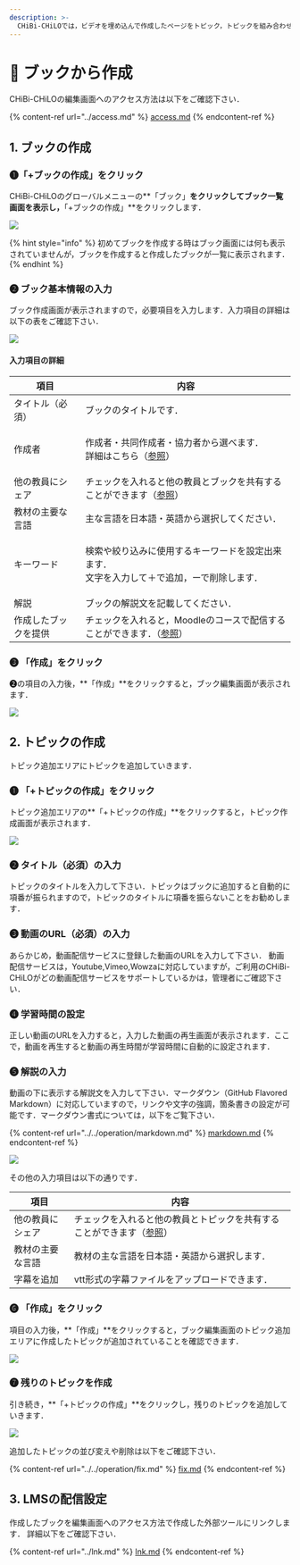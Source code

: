 ```yaml
---
description: >-
  CHiBi-CHiLOでは，ビデオを埋め込んで作成したページをトピック，トピックを組み合わせてまとめたページをブックと呼びます．ここでは，まずブックを作成し，ブックからトピックを追加していく方法を説明します．
---
```


# 🔹 ブックから作成

CHiBi-CHiLOの編集画面へのアクセス方法は以下をご確認下さい．

{% content-ref url="../access.md" %}
[access.md](../access.md)
{% endcontent-ref %}

## 1. ブックの作成

### ❶「+ブックの作成」をクリック

CHiBi-CHiLOのグローバルメニューの**「ブック」**をクリックしてブック一覧画面を表示し，**「+ブックの作成」**をクリックします．

![](<../../.gitbook/assets/image (58).png>)

{% hint style="info" %}
初めてブックを作成する時はブック画面には何も表示されていませんが，ブックを作成すると作成したブックが一覧に表示されます．
{% endhint %}

### ❷ ブック基本情報の入力

ブック作成画面が表示されますので，必要項目を入力します．入力項目の詳細は以下の表をご確認下さい．

![](<../../.gitbook/assets/image (283).png>)

#### 入力項目の詳細

| 項目         | 内容                                                                                 |
| ---------- | ---------------------------------------------------------------------------------- |
| タイトル（必須）   | ブックのタイトルです．                                                                        |
| 作成者        | <p>作成者・共同作成者・協力者から選べます．<br>詳細はこちら（<a href="../../operation/creator.md">参照</a>）</p> |
| 他の教員にシェア   | チェックを入れると他の教員とブックを共有することができます（[参照](../../operation/fork.md)）                       |
| 教材の主要な言語   | 主な言語を日本語・英語から選択してください．                                                             |
| キーワード      | <p>検索や絞り込みに使用するキーワードを設定出来ます．<br>文字を入力して＋で追加，ーで削除します．</p>                           |
| 解説         | ブックの解説文を記載してください．                                                                  |
| 作成したブックを提供 | チェックを入れると，Moodleのコースで配信することができます．（[参照](book.md#3-lmsno)）                           |

### ❸ 「作成」をクリック

&#x20;❷の項目の入力後，**「作成」**をクリックすると，ブック編集画面が表示されます．

![](<../../.gitbook/assets/image (174).png>)

## 2. トピックの作成

トピック追加エリアにトピックを追加していきます．

### ❶ 「+トピックの作成」をクリック

トピック追加エリアの**「+トピックの作成」**をクリックすると，トピック作成画面が表示されます．

![](<../../.gitbook/assets/image (321).png>)

### ❷ タイトル（必須）の入力

トピックのタイトルを入力して下さい．トピックはブックに追加すると自動的に項番が振られますので，トピックのタイトルに項番を振らないことをお勧めします．

### ❸ 動画のURL（必須）の入力

あらかじめ，動画配信サービスに登録した動画のURLを入力して下さい． 動画配信サービスは，Youtube,Vimeo,Wowzaに対応していますが，ご利用のCHiBi-CHiLOがどの動画配信サービスをサポートしているかは，管理者にご確認下さい．

### ❹ 学習時間の設定&#x20;

正しい動画のURLを入力すると，入力した動画の再生画面が表示されます．ここで，動画を再生すると動画の再生時間が学習時間に自動的に設定されます．

### ❺ 解説の入力

動画の下に表示する解説文を入力して下さい．マークダウン（GitHub Flavored Markdown）に対応していますので，リンクや文字の強調，箇条書きの設定が可能です．マークダウン書式については，以下をご覧下さい．

{% content-ref url="../../operation/markdown.md" %}
[markdown.md](../../operation/markdown.md)
{% endcontent-ref %}

![](<../../.gitbook/assets/image (310).png>)

その他の入力項目は以下の通りです．

| 項目       | 内容                                                            |
| -------- | ------------------------------------------------------------- |
| 他の教員にシェア | チェックを入れると他の教員とトピックを共有することができます（[参照](../../operation/fork.md)） |
| 教材の主要な言語 | 教材の主な言語を日本語・英語から選択します．                                        |
| 字幕を追加    | vtt形式の字幕ファイルをアップロードできます．                                      |

### ❻ 「作成」をクリック

&#x20;項目の入力後，**「作成」**をクリックすると，ブック編集画面のトピック追加エリアに作成したトピックが追加されていることを確認できます．

![](<../../.gitbook/assets/image (203).png>)

### ❼ 残りのトピックを作成

引き続き，**「+トピックの作成」**をクリックし，残りのトピックを追加していきます．

![](<../../.gitbook/assets/image (118).png>)

追加したトピックの並び変えや削除は以下をご確認下さい．

{% content-ref url="../../operation/fix.md" %}
[fix.md](../../operation/fix.md)
{% endcontent-ref %}

## 3. LMSの配信設定

作成したブックを編集画面へのアクセス方法で作成した外部ツールにリンクします． 詳細以下をご確認下さい．

{% content-ref url="../lnk.md" %}
[lnk.md](../lnk.md)
{% endcontent-ref %}




